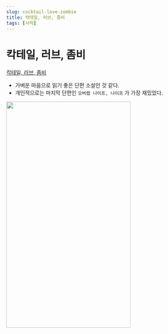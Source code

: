 ```yaml
---
slug: cocktail-love-zombie
title: 칵테일, 러브, 좀비
tags: [서적]
---
```


# 칵테일, 러브, 좀비

[칵테일, 러브, 좀비](https://m.yes24.com/Goods/Detail/89913383)

- 가벼운 마음으로 읽기 좋은 단편 소설인 것 같다.
- 개인적으로는 마지막 단편인 `오버랩 나이프, 나이프` 가 가장 재밌었다.

<img src="https://image.yes24.com/goods/89913383/XL" width="330px" height="600px" />
